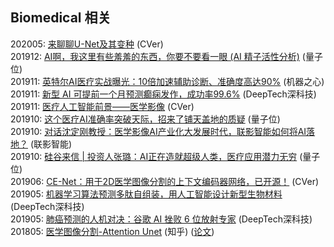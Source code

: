 ## Biomedical 相关

202005: [来聊聊U-Net及其变种](https://mp.weixin.qq.com/s/gghTOMOD5_aIXKYfPryurw) (CVer)  
201912: [AI啊，我这里有些羞羞的东西，你要不要看一眼 (AI 精子活性分析)](https://mp.weixin.qq.com/s/Ngmp15hYYmE8BFw4_hMaZw) (量子位)  
201911: [英特尔AI医疗实战曝光：10倍加速辅助诊断、准确度高达90%](https://mp.weixin.qq.com/s/WleVw05Prs5dMUAs0CCqpQ) (机器之心)  
201911: [新型 AI 可提前一个月预测癫痫发作，成功率99.6%](https://mp.weixin.qq.com/s/5XFo1BaROZe6svfNvw4RAg) (DeepTech深科技)  
201911: [医疗人工智能前景——医学影像](https://mp.weixin.qq.com/s/IMoA4y_hkI5L9lz5yjYqQQ) (CVer)  
201910: [这个医疗AI准确率突破天际，招来了铺天盖地的质疑](https://mp.weixin.qq.com/s/R1kTFiRgoQ4useF7O_iIqA) (量子位)  
201910: [对话沈定刚教授：医学影像AI产业化大发展时代，联影智能如何将AI落地？](https://mp.weixin.qq.com/s/amVpc6oRd_3RHADNyUYs-Q) (联影智能)  
201910: [硅谷来信 | 投资人张璐：AI正在造就超级人类，医疗应用潜力无穷](https://mp.weixin.qq.com/s/_wISFF1aRTiQtQ4ImlmVog) (量子位)  
201906: [CE-Net：用于2D医学图像分割的上下文编码器网络，已开源！](https://mp.weixin.qq.com/s/wuZWZW1erMYTRDc3r1z6Zg) (CVer)  
201905: [机器学习算法预测多肽自组装，用人工智能设计新型生物材料](https://mp.weixin.qq.com/s/Dr9iBivIps8gKt_3M97PLw) (DeepTech深科技)  
201905: [肺癌预测的人机对决：谷歌 AI 挫败 6 位放射专家](https://mp.weixin.qq.com/s/c5DQQAwGXdD9k7GIBgpR9A) (DeepTech深科技)  
201805: [医学图像分割-Attention Unet](https://zhuanlan.zhihu.com/p/87582535) (知乎) ([论文](https://arxiv.org/pdf/1804.03999.pdf))
